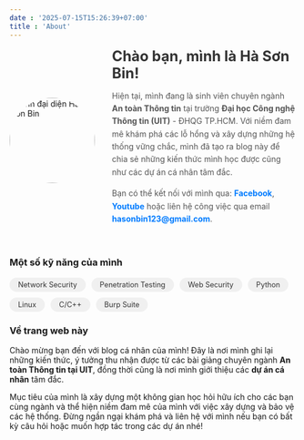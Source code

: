 ```yaml
---
date : '2025-07-15T15:26:39+07:00'
title : 'About' 
---
```


<div class="about-container">
    <div class="profile-pic">
        <img src="https://i.postimg.cc/jjJh2CHN/avatar.jpg" alt="Ảnh đại diện Hà Sơn Bin">
    </div>
    <div class="profile-text">
        <h2>Chào bạn, mình là Hà Sơn Bin!</h2>
        <p>
            Hiện tại, mình đang là sinh viên chuyên ngành <strong>An toàn Thông tin</strong> tại trường <strong>Đại học Công nghệ Thông tin (UIT)</strong> - ĐHQG TP.HCM. Với niềm đam mê khám phá các lỗ hổng và xây dựng những hệ thống vững chắc, mình đã tạo ra blog này để chia sẻ những kiến thức mình học được cũng như các dự án cá nhân tâm đắc.
        </p>
        <p>
            Bạn có thể kết nối với mình qua: <a href="https://www.facebook.com/son.bin.ha.2025">Facebook</a>, <a href="https://www.youtube.com/@binzofficialentertainment5910">Youtube</a> hoặc liên hệ công việc qua email <a href="mailto:hasonbin123@gmail.com">hasonbin123@gmail.com</a>.
        </p>
    </div>
</div>

<h3>Một số kỹ năng của mình</h3>
<div class="skills">
    <span class="skill-tag">Network Security</span>
    <span class="skill-tag">Penetration Testing</span>
    <span class="skill-tag">Web Security</span>
    <span class="skill-tag">Python</span>
    <span class="skill-tag">Linux</span>
    <span class="skill-tag">C/C++</span>
    <span class="skill-tag">Burp Suite</span>
    </div>

<h3>Về trang web này</h3>
<p>
    Chào mừng bạn đến với blog cá nhân của mình! Đây là nơi mình ghi lại những kiến thức, ý tưởng thu nhận được từ các bài giảng chuyên ngành <b>An toàn Thông tin tại UIT</b>, đồng thời cũng là nơi mình giới thiệu các <b>dự án cá nhân</b> tâm đắc.
</p>
<p>
    Mục tiêu của mình là xây dựng một không gian học hỏi hữu ích cho các bạn cùng ngành và thể hiện niềm đam mê của mình với việc xây dựng và bảo vệ các hệ thống. Đừng ngần ngại khám phá và liên hệ với mình nếu bạn có bất kỳ câu hỏi hoặc muốn hợp tác trong các dự án nhé!
</p>

<style>
    .about-container {
        display: flex;
        align-items: center;
        gap: 30px; /* Khoảng cách giữa ảnh và chữ */
        margin-bottom: 40px;
    }
    .profile-pic {
        width: 150px;
        height: 150px;
        border-radius: 50%; /* Bo tròn ảnh */
        overflow: hidden; /* Đảm bảo ảnh không tràn ra ngoài border-radius */
    }
    .profile-pic img {
        width: 100%;
        height: 100%;
        object-fit: cover; /* Ảnh sẽ lấp đầy khung tròn mà không bị méo */
    }
    .profile-text {
        flex: 1;
    }
    .skills {
        display: flex;
        flex-wrap: wrap;
        gap: 10px;
        margin-top: 10px;
    }
    .skill-tag {
        background-color: #f0f0f0; /* Màu nền của tag */
        color: #333; /* Màu chữ của tag */
        padding: 5px 15px;
        border-radius: 20px;
        font-size: 0.9em;
    }
    .profile-text h2 {
        margin-top: 0;
        margin-bottom: 10px;
        font-size: 1.8em;
        color: #333; /* Màu tiêu đề */
    }
    .profile-text p {
        line-height: 1.6;
        color: #555; /* Màu chữ nội dung */
        margin-bottom: 15px;
    }
    .profile-text a {
        color: #007bff; /* Màu link */
        text-decoration: none;
        font-weight: bold;
    }
    .profile-text a:hover {
        text-decoration: underline;
    }

    /* Responsive cho điện thoại */
    @media (max-width: 600px) {
        .about-container {
            flex-direction: column;
            align-items: center;
            text-align: center;
        }
        .profile-pic {
            margin-bottom: 20px;
        }
    }
</style>